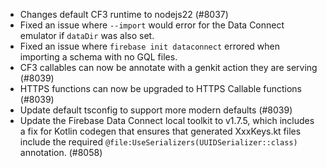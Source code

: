 - Changes default CF3 runtime to nodejs22 (#8037)
- Fixed an issue where `--import` would error for the Data Connect emulator if `dataDir` was also set.
- Fixed an issue where `firebase init dataconnect` errored when importing a schema with no GQL files.
- CF3 callables can now be annotate with a genkit action they are serving (#8039)
- HTTPS functions can now be upgraded to HTTPS Callable functions (#8039)
- Update default tsconfig to support more modern defaults (#8039)
- Update the Firebase Data Connect local toolkit to v1.7.5, which includes a fix for Kotlin codegen that ensures that generated XxxKeys.kt files include the required `@file:UseSerializers(UUIDSerializer::class)` annotation. (#8058)
